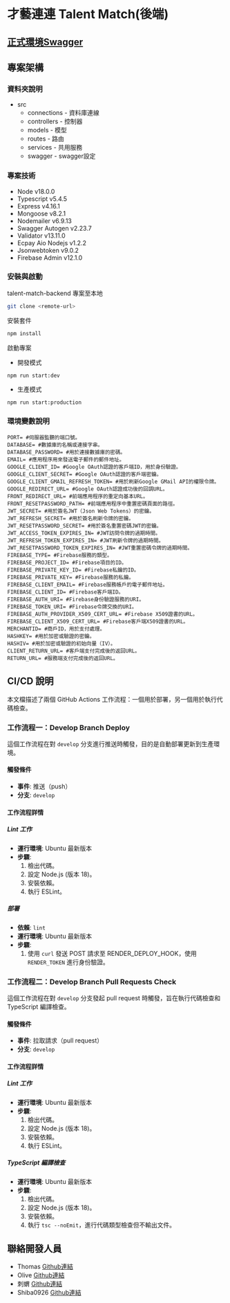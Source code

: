# 才藝連連 Talent Match(後端)
## [正式環境Swagger](https://talent-match-backend.onrender.com/api-doc/)
## 專案架構
### 資料夾說明
* src
  * connections - 資料庫連線
  * controllers - 控制器
  * models - 模型
  * routes - 路由
  * services - 共用服務
  * swagger - swagger設定
### 專案技術
* Node v18.0.0
* Typescript v5.4.5
* Express v4.16.1
* Mongoose v8.2.1
* Nodemailer v6.9.13
* Swagger Autogen v2.23.7
* Validator v13.11.0
* Ecpay Aio Nodejs v1.2.2
* Jsonwebtoken v9.0.2
* Firebase Admin v12.1.0
### 安裝與啟動
talent-match-backend 專案至本地
```bash
git clone <remote-url>
```
安裝套件
```bash
npm install 
```
啟動專案
* 開發模式
```bash
npm run start:dev
```
* 生產模式
```
npm run start:production
```
### 環境變數說明
```env
PORT= #伺服器監聽的端口號。
DATABASE= #數據庫的名稱或連接字串。
DATABASE_PASSWORD= #用於連接數據庫的密碼。
EMAIL= #應用程序用來發送電子郵件的郵件地址。
GOOGLE_CLIENT_ID= #Google OAuth認證的客戶端ID，用於身份驗證。
GOOGLE_CLIENT_SECRET= #Google OAuth認證的客戶端密鑰。
GOOGLE_CLIENT_GMAIL_REFRESH_TOKEN= #用於刷新Google GMail API的權限令牌。
GOOGLE_REDIRECT_URL= #Google OAuth認證成功後的回調URL。
FRONT_REDIRECT_URL= #前端應用程序的重定向基本URL。
FRONT_RESETPASSWORD_PATH= #前端應用程序中重置密碼頁面的路徑。
JWT_SECRET= #用於簽名JWT（Json Web Tokens）的密鑰。
JWT_REFRESH_SECRET= #用於簽名刷新令牌的密鑰。
JWT_RESETPASSWORD_SECRET= #用於簽名重置密碼JWT的密鑰。
JWT_ACCESS_TOKEN_EXPIRES_IN= #JWT訪問令牌的過期時間。
JWT_REFRESH_TOKEN_EXPIRES_IN= #JWT刷新令牌的過期時間。
JWT_RESETPASSWORD_TOKEN_EXPIRES_IN= #JWT重置密碼令牌的過期時間。
FIREBASE_TYPE= #Firebase服務的類型。
FIREBASE_PROJECT_ID= #Firebase項目的ID。
FIREBASE_PRIVATE_KEY_ID= #Firebase私鑰的ID。
FIREBASE_PRIVATE_KEY= #Firebase服務的私鑰。
FIREBASE_CLIENT_EMAIL= #Firebase服務帳戶的電子郵件地址。
FIREBASE_CLIENT_ID= #Firebase客戶端ID。
FIREBASE_AUTH_URI= #Firebase身份驗證服務的URI。
FIREBASE_TOKEN_URI= #Firebase令牌交換的URI。
FIREBASE_AUTH_PROVIDER_X509_CERT_URL= #Firebase X509證書的URL。
FIREBASE_CLIENT_X509_CERT_URL= #Firebase客戶端X509證書的URL。
MERCHANTID= #商戶ID，用於支付處理。
HASHKEY= #用於加密或驗證的密鑰。
HASHIV= #用於加密或驗證的初始向量（IV）。
CLIENT_RETURN_URL= #客戶端支付完成後的返回URL。
RETURN_URL= #服務端支付完成後的返回URL。
```
## CI/CD 說明

本文檔描述了兩個 GitHub Actions 工作流程：一個用於部署，另一個用於執行代碼檢查。

### 工作流程一：Develop Branch Deploy

這個工作流程在對 `develop` 分支進行推送時觸發，目的是自動部署更新到生產環境。

#### 觸發條件

- **事件**: 推送（push）
- **分支**: `develop`

#### 工作流程詳情

##### Lint 工作

- **運行環境**: Ubuntu 最新版本
- **步驟**:
  1. 檢出代碼。
  2. 設定 Node.js (版本 18)。
  3. 安裝依賴。
  4. 執行 ESLint。

##### 部署

- **依賴**: `lint`
- **運行環境**: Ubuntu 最新版本
- **步驟**:
  1. 使用 `curl` 發送 POST 請求至 RENDER_DEPLOY_HOOK，使用 `RENDER_TOKEN` 進行身份驗證。

### 工作流程二：Develop Branch Pull Requests Check

這個工作流程在對 `develop` 分支發起 pull request 時觸發，旨在執行代碼檢查和 TypeScript 編譯檢查。

#### 觸發條件

- **事件**: 拉取請求（pull request）
- **分支**: `develop`

#### 工作流程詳情

##### Lint 工作

- **運行環境**: Ubuntu 最新版本
- **步驟**:
  1. 檢出代碼。
  2. 設定 Node.js (版本 18)。
  3. 安裝依賴。
  4. 執行 ESLint。

##### TypeScript 編譯檢查

- **運行環境**: Ubuntu 最新版本
- **步驟**:
  1. 檢出代碼。
  2. 設定 Node.js (版本 18)。
  3. 安裝依賴。
  4. 執行 `tsc --noEmit`，進行代碼類型檢查但不輸出文件。
## 聯絡開發人員
* Thomas [Github連結](https://github.com/th1230)
* Olive [Github連結](https://github.com/emmablur)
* 刺蝟 [Github連結](https://github.com/hedgehog-chien)
* Shiba0926 [Github連結](https://github.com/justine92415)